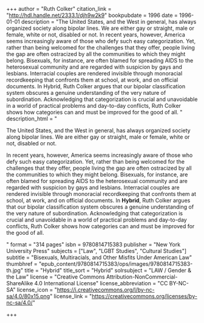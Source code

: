 +++
author = "Ruth Colker"
citation_link = "http://hdl.handle.net/2333.1/djh9w2k9"
bookpubdate = 1996
date = 1996-01-01
description = "The United States, and the West in general, has always organized society along bipolar lines. We are either gay or straight, male or female, white or not, disabled or not. In recent years, however, America seems increasingly aware of those who defy such easy categorization. Yet, rather than being welcomed for the challenges that they offer, people living the gap are often ostracized by all the communities to which they might belong. Bisexuals, for instance, are often blamed for spreading AIDS to the heterosexual community and are regarded with suspicion by gays and lesbians. Interracial couples are rendered invisible through monoracial recordkeeping that confronts them at school, at work, and on official documents. In Hybrid, Ruth Colker argues that our bipolar classification system obscures a genuine understanding of the very nature of subordination. Acknowledging that categorization is crucial and unavoidable in a world of practical problems and day-to-day conflicts, Ruth Colker shows how categories can and must be improved for the good of all. "
description_html = "<p>The United States, and the West in general, has always organized society along bipolar lines. We are either gay or straight, male or female, white or not, disabled or not.</p> <p>In recent years, however, America seems increasingly aware of those who defy such easy categorization. Yet, rather than being welcomed for the challenges that they offer, people living the gap are often ostracized by all the communities to which they might belong. Bisexuals, for instance, are often blamed for spreading AIDS to the heterosexual community and are regarded with suspicion by gays and lesbians. Interracial couples are rendered invisible through monoracial recordkeeping that confronts them at school, at work, and on official documents. In <b>Hybrid</b>, Ruth Colker argues that our bipolar classification system obscures a genuine understanding of the very nature of subordination. Acknowledging that categorization is crucial and unavoidable in a world of practical problems and day-to-day conflicts, Ruth Colker shows how categories can and must be improved for the good of all. </p>"
format = "314 pages"
isbn = 9780814715383
publisher = "New York University Press"
subjects = ["Law", "LGBT Studies", "Cultural Studies"]
subtitle = "Bisexuals, Multiracials, and Other Misfits Under American Law"
thumbhref = "epub_content/9780814715383/ops/images/9780814715383-th.jpg"
title = "Hybrid"
title_sort = "Hybrid"
solrsubject = "LAW / Gender & the Law"
license = "Creative Commons Attribution-NonCommercial-ShareAlike 4.0 International License"
license_abbreviation = "CC BY-NC-SA"
license_icon = "https://i.creativecommons.org/l/by-nc-sa/4.0/80x15.png"
license_link = "https://creativecommons.org/licenses/by-nc-sa/4.0/"

+++
